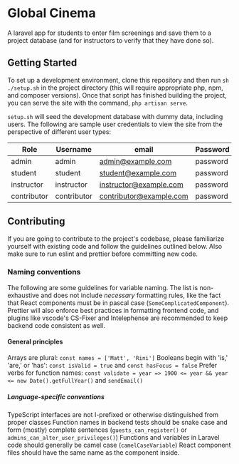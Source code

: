 # Global Cinema

A laravel app for students to enter film screenings and save them to a project database (and for instructors to verify that they have done so).

## Getting Started

To set up a development environment, clone this repository and then run `sh ./setup.sh` in the project directory (this will require appropriate php, npm, and composer versions). Once that script has finished building the project, you can serve the site with the command, `php artisan serve`.

`setup.sh` will seed the development database with dummy data, including users. The following are sample user credentials to view the site from the perspective of different user types:

| Role        | Username    | email                   | Password |
| ----------- | ----------- | ----------------------- | -------- |
| admin       | admin       | admin@example.com       | password |
| student     | student     | student@example.com     | password |
| instructor  | instructor  | instructor@example.com  | password |
| contributor | contributor | contributor@example.com | password |

## Contributing

If you are going to contribute to the project's codebase, please familiarize yourself with existing code and follow the guidelines outlined below. Also make sure to run eslint and prettier before committing new code.

### Naming conventions

The following are some guidelines for variable naming. The list is non-exhaustive and does not include _necessary_ formatting rules, like the fact that React components must be in pascal case (`SomeComplicatedComponent`). Prettier will also enforce best practices in formatting frontend code, and plugins like vscode's CS-Fixer and Intelephense are recommended to keep backend code consistent as well.

#### General principles

Arrays are plural: `const names = ['Matt', 'Rini']`
Booleans begin with 'is,' 'are,' or 'has': `const isValid = true` and `const hasFocus = false`
Prefer verbs for function names: `const validate = year => 1900 <= year && year <= new Date().getFullYear()` and `sendEmail()`

##### Language-specific conventions

TypeScript interfaces are not I-prefixed or otherwise distinguished from proper classes
Function names in backend tests should be snake case and form (mostly) complete sentences (`guests_can_register()` or `admins_can_alter_user_privileges()`)
Functions and variables in Laravel code should generally be camel case (`camelCaseVariable`)
React component files should have the same name as the component inside.
